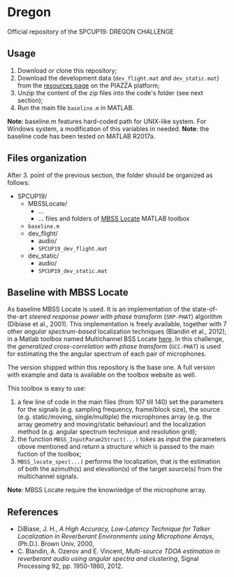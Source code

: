 # Dregon
Official repository of the SPCUP19: DREGON CHALLENGE

## Usage
1. Download or clone this repository;
2.  Download the development data (`dev_flight.mat` and `dev_static.mat`) from the [resources page](https://piazza.com/ieee_sps/other/spcup2019/resources) on the PIAZZA platform;
3. Unzip the content of the zip files into the code's folder (see next section);
4. Run the main file `baseline.m` in MATLAB.

__Note__: baseline.m features hard-coded path for UNIX-like system. For Windows system, a modification of this variables in needed.
__Note__: the baseline code has been tested on MATLAB R2017a.

## Files organization
After 3. point of the previous section, the folder should be organized as follows:
* SPCUP19/
    * MBSSLocate/
        * ...
        * ... files and folders of [MBSS Locate](http://bass-db.gforge.inria.fr/bss_locate/) MATLAB toolbox
    * `baseline.m`
    * dev_flight/
        * audio/
        * `SPCUP19_dev_flight.mat`
    * dev_static/
        * audio/
        * `SPCUP19_dev_static.mat`

## Baseline with MBSS Locate
As baseline MBSS Locate is used. It is an implementation of the state-of-the-art _steered response power with phase transform_ (`SRP-PHAT`) algorithm (Dibiase et al., 2001). This implementation is freely available, together with 7 other _angular spectrum-based_ localization techniques (Blandin et al., 2012), in a Matlab toolbox named Multichannel BSS Locate  [here](http://bass-db.gforge.inria.fr/bss_locate/).
In this challenge, the _generalized cross-correlation with phase transform_ (`GCC-PHAT`) is used for estimating the the angular spectrum of each pair of microphones.

The version shipped within this repository is the base one. A full version with example and data is available on the toolbox website as well.

This toolbox is easy to use:
1. a few line of code in the main files (from 107 till 140) set the parameters for the signals (e.g. sampling frequency, frame/block size), the source (e.g. static/moving, single/multiple) the microphones array (e.g. the array geometry and moving/static behaviour) and the localization method (e.g. angular spectrum technique and resolution grid);
2. the function `MBSS_InputParam2Struct(...)` tokes as input the parameters obove mentioned and return a structure which is passed to the main fuction of the toolbox;
3. `MBSS_locate_spec(...)` performs the localization, that is the estimation of both the azimuth(s) and elevation(s) of the target source(s) from the multichannel signals.

__Note__: MBSS Locate require the knownledge of the microphone array.

## References
* DiBiase, J. H., _A High Accuracy, Low-Latency Technique for Talker Localization in Reverberant Environments using Microphone Arrays_, (Ph.D.). Brown Univ, 2000,
* C. Blandin, A. Ozerov and E. Vincent, _Multi-source TDOA estimation in reverberant audio using angular spectra and clustering_, Signal Processing 92, pp. 1950-1960, 2012.
